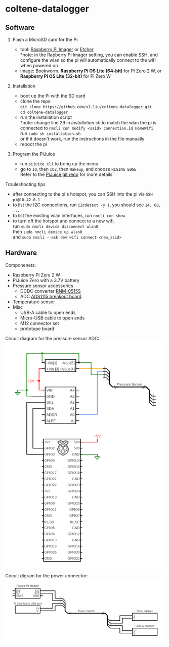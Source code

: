 # coltene-datalogger

## Software ##
1. Flash a MicroSD card for the Pi
   - tool: [Raspberry Pi Imager](https://www.raspberrypi.com/software/) or [Etcher](https://etcher.balena.io/) </br>
        *note: in the Rapberry Pi Imager setting, you can enable SSH, and configure the wlan so the pi will automatically connect to the wifi when powered on </br>
   - image: Bookworm. **Raspberry Pi OS Lite (64-bit)** for Pi Zero 2 W, or **Raspberry Pi OS Lite (32-bit)** for Pi Zero W
   
2. Installation
   - boot up the Pi with the SD card </br>
   - clone the repo </br>
        `git clone https://github.com/xl-liu/coltene-datalogger.git` </br>
         `cd coltene-datalogger` </br>
   - run the installation script </br>
        *note: change line 29 in *installation.sh* to match the wlan the pi is connected to `nmcli con modify <ssid> connection.id HomeWifi` </br>
        run `sudo sh installation.sh` </br>
        or if it doesn't work, run the instructions in the file manually </br>
   - reboot the pi
   
3. Program the PiJuice
   - run `pijuice_cli` to bring up the menu </br>
   - go to `IO`, then `IO2`, then `Wakeup`, and choose `RISING EDGE` </br>
   Refer to the [PiJuice git repo](https://github.com/PiSupply/PiJuice/tree/master/Software) for more details

Trouleshooting tips </br>
   - after connecting to the pi's hotspot, you can SSH into the pi via `SSH pi@10.42.0.1`
   - to list the I2C connections, run `i2cdetect -y 1`, you should see `14, 68, ...`
   - to list the existing wlan interfaces, run `nmcli con show`
   - to turn off the hotspot and connect to a new wifi, </br>
      run `sudo nmcli device disconnect wlan0` </br>
      then `sudo nmcli device up wlan0` </br>
      and `sudo nmcli --ask dev wifi connect <new_ssid>`

## Hardware ## 
Componenets:
   - Raspberry Pi Zero 2 W
   - PiJuice Zero with a 3.7V battery
   - Pressure sensor accessories
      - DCDC converter [RNM-0515S](https://recom-power.com/pdf/Econoline/RNM.pdf)
      - ADC [ADS1115 breakout board](https://cdn-learn.adafruit.com/downloads/pdf/adafruit-4-channel-adc-breakouts.pdf)
   - Temperature sensor
   - Misc 
        - USB-A cable to open ends
        - Micro-USB cable to open ends
        - M12 connector set 
        - prototype board

Circuit diagram for the pressure sensor ADC:
![pressure_sensor_adc](media/pressure_adc.png)

Circuit digram for the power connector:
![power_switch](media/power_circuit.png)
